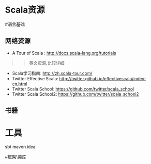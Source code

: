 Scala资源
==============

#语言基础

## 网络资源

*  A Tour of Scala : <http://docs.scala-lang.org/tutorials>    
>>英文资源,比较详细  
* Scala学习指南: <http://zh.scala-tour.com/>
* Twitter Effective Scala: <http://twitter.github.io/effectivescala/index-cn.html>
* Twitter Scala School: <https://github.com/twitter/scala_school>
* Twitter Scala School2: <https://github.com/twitter/scala_school2>



## 书籍


# 工具

sbt
maven
idea

#框架\类库

